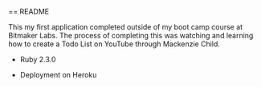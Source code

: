 == README

This my first application completed outside of my boot camp course at Bitmaker Labs. The process of completing this was watching and learning how to create a Todo List on YouTube through Mackenzie Child.

* Ruby 2.3.0

* Deployment on Heroku
